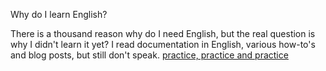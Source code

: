 Why do I learn English?

There is a thousand reason why do I need English, but the real question is why I didn't learn it yet? I read documentation in English, various how-to's and blog posts, but still don't speak. 
[practice, practice and practice](https://pbs.twimg.com/media/DRqKvl1W0AAdlqq.jpg)
